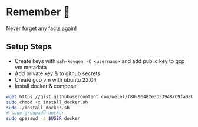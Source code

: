# Remember 🧠
Never forget any facts again!

## Setup Steps
* Create keys with `ssh-keygen -C <username>` and add public key to gcp vm metadata
* Add private key & <username> to github secrets
* Create gcp vm with ubuntu 22.04
* Install docker & compose
```bash
wget https://gist.githubusercontent.com/welel/f80c96482e3b539487b9fa08bfcab86d/raw/90bc2330924d225aef7dc3178f5926bda7daff04/install_docker.sh
sudo chmod +x install_docker.sh
sudo ./install_docker.sh
# sudo groupadd docker
sudo gpasswd -a $USER docker
```
